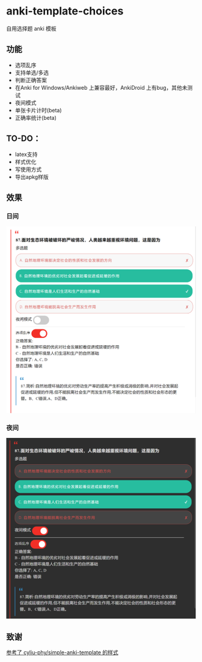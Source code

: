 # anki-template-choices

自用选择题 anki 模板

## 功能

- 选项乱序
- 支持单选/多选
- 判断正确答案
- 在Anki for Windows/Ankiweb 上兼容最好，AnkiDroid 上有bug，其他未测试
- 夜间模式
- 单张卡片计时(beta)
- 正确率统计(beta)

## TO-DO：

- latex支持
- 样式优化
- 写使用方式
- 导出apkg样版

## 效果

### 日间

![图片](preview-sun.png)

### 夜间

![图片](preview-night.png)

## 致谢
[参考了 cyliu-phy/simple-anki-template 的样式](https://github.com/cyliu-phy/simple-anki-template)
